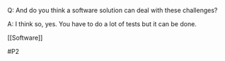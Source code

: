Q: And do you think a software solution can deal with these challenges?

A: I think so, yes. You have to do a lot of tests but it can be done.

[[Software]]

#P2 